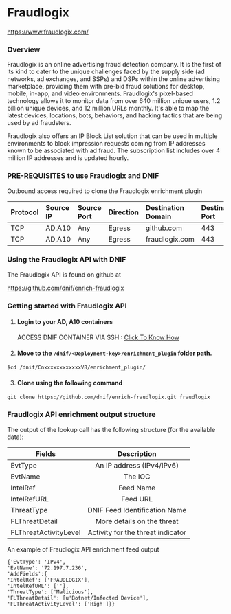 # Fraudlogix    
  https://www.fraudlogix.com/
  
### Overview

Fraudlogix is an online advertising fraud detection company. It is the first of its kind to cater to the unique challenges faced by the supply side (ad networks, ad exchanges, and SSPs) and DSPs within the online advertising marketplace, providing them with pre-bid fraud solutions for desktop, mobile, in-app, and video environments. Fraudlogix's pixel-based technology allows it to monitor data from over 640 million unique users, 1.2 billion unique devices, and 12 million URLs monthly. It's able to map the latest devices, locations, bots, behaviors, and hacking tactics that are being used by ad fraudsters. 

Fraudlogix also offers an IP Block List solution that can be used in multiple environments to block impression requests coming from IP addresses known to be associated with ad fraud. The subscription list includes over 4 million IP addresses and is updated hourly.

### PRE-REQUISITES to use Fraudlogix and DNIF  
Outbound access required to clone the Fraudlogix enrichment plugin 

| Protocol   | Source IP  | Source Port  | Direction	 | Destination Domain | Destination Port  |  
|:------------- |:-------------|:-------------|:-------------|:-------------|:-------------|  
| TCP | AD,A10 | Any | Egress	| github.com | 443 |  
| TCP | AD,A10 | Any | Egress	| fraudlogix.com | 443 |


### Using the Fraudlogix API with DNIF
 The Fraudlogix API is found on github at

https://github.com/dnif/enrich-fraudlogix

### Getting started with Fraudlogix API

1. ####    Login to your AD, A10 containers  
   ACCESS DNIF CONTAINER VIA SSH : [Click To Know How](https://dnif.it/docs/guides/tutorials/access-dnif-container-via-ssh.html)
2. ####    Move to the `/dnif/<Deployment-key>/enrichment_plugin` folder path.
```
$cd /dnif/CnxxxxxxxxxxxxV8/enrichment_plugin/
```
3. ####   Clone using the following command  
```  
git clone https://github.com/dnif/enrich-fraudlogix.git fraudlogix
```
### Fraudlogix API enrichment output structure
The output of the lookup call has the following structure (for the available data):

  | Fields        | Description  |
| ------------- |:-------------:|
| EvtType      | An IP address (IPv4/IPv6)|
| EvtName      | The IOC      |
| IntelRef | Feed Name      |
| IntelRefURL | Feed URL    |
| ThreatType | DNIF Feed Identification Name |      
| FLThreatDetail | More details on the threat |
| FLThreatActivityLevel | Activity for the threat indicator  |

An example of Fraudlogix API enrichment feed output
```
{'EvtType': 'IPv4',
'EvtName': '72.197.7.236',
'AddFields':{
'IntelRef': ['FRAUDLOGIX'],
'IntelRefURL': [''],
'ThreatType': ['Malicious'],
'FLThreatDetail': [u'Botnet/Infected Device'],
'FLThreatActivityLevel': ['High']}}
```
